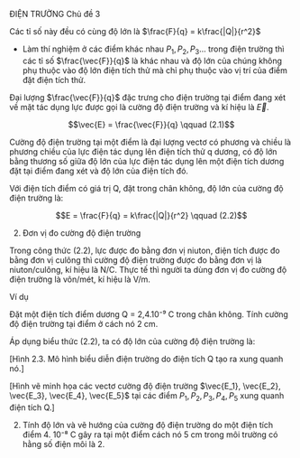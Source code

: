 ĐIỆN TRƯỜNG Chủ đề 3

Các tỉ số này đều có cùng độ lớn là $\frac{F}{q} = k\frac{|Q|}{r^2}$

+ Làm thí nghiệm ở các điểm khác nhau $P_1, P_2, P_3$... trong điện trường thì các tỉ số $\frac{\vec{F}}{q}$ là khác nhau và độ lớn của chúng không phụ thuộc vào độ lớn điện tích thử mà chỉ phụ thuộc vào vị trí của điểm đặt điện tích thử.

Đại lượng $\frac{\vec{F}}{q}$ đặc trưng cho điện trường tại điểm đang xét về mặt tác dụng lực được gọi là cường độ điện trường và kí hiệu là $\vec{E}$.

$$\vec{E} = \frac{\vec{F}}{q} \qquad (2.1)$$

Cường độ điện trường tại một điểm là đại lượng vectơ có phương và chiều là phương chiều của lực điện tác dụng lên điện tích thử q dương, có độ lớn bằng thương số giữa độ lớn của lực điện tác dụng lên một điện tích dương đặt tại điểm đang xét và độ lớn của điện tích đó.

Với điện tích điểm có giá trị Q, đặt trong chân không, độ lớn của cường độ điện trường là:

$$E = \frac{F}{q} = k\frac{|Q|}{r^2} \qquad (2.2)$$

2. Đơn vị đo cường độ điện trường

Trong công thức (2.2), lực được đo bằng đơn vị niuton, điện tích được đo bằng đơn vị culông thì cường độ điện trường được đo bằng đơn vị là niuton/culông, kí hiệu là N/C. Thực tế thì người ta dùng đơn vị đo cường độ điện trường là vôn/mét, kí hiệu là V/m.

Ví dụ

Đặt một điện tích điểm dương Q = 2,4.10⁻⁹ C trong chân không. Tính cường độ điện trường tại điểm ở cách nó 2 cm.

Áp dụng biểu thức (2.2), ta có độ lớn của cường độ điện trường là:

[Hình 2.3. Mô hình biểu diễn điện trường do điện tích Q tạo ra xung quanh nó.]

[Hình vẽ minh họa các vectơ cường độ điện trường $\vec{E_1}, \vec{E_2}, \vec{E_3}, \vec{E_4}, \vec{E_5}$ tại các điểm $P_1, P_2, P_3, P_4, P_5$ xung quanh điện tích Q.]

2. Tính độ lớn và vẽ hướng của cường độ điện trường do một điện tích điểm 4. 10⁻⁸ C gây ra tại một điểm cách nó 5 cm trong môi trường có hằng số điện môi là 2.